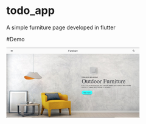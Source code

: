 # todo_app

A simple furniture page developed in flutter 

#Demo

<p>
  <img src="screenshots/outdoor-furnitur.png" width="350">
</p>
